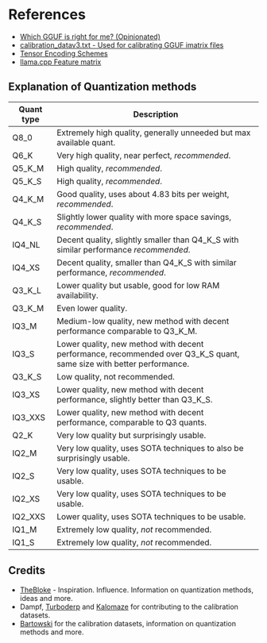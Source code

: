 # References

- [Which GGUF is right for me? (Opinionated)](https://gist.github.com/Artefact2/b5f810600771265fc1e39442288e8ec9)
- [calibration_datav3.txt - Used for calibrating GGUF imatrix files](https://gist.github.com/bartowski1182/eb213dccb3571f863da82e99418f81e8)
- [Tensor Encoding Schemes](https://github.com/ggerganov/llama.cpp/wiki/Tensor-Encoding-Schemes)
- [llama.cpp Feature matrix](https://github.com/ggerganov/llama.cpp/wiki/Feature-matrix)

## Explanation of Quantization methods

| Quant type | Description                                                                                                          |
| ---------- | -------------------------------------------------------------------------------------------------------------------- |
| Q8_0       | Extremely high quality, generally unneeded but max available quant.                                                  |
| Q6_K       | Very high quality, near perfect, *recommended*.                                                                      |
| Q5_K_M     | High quality, *recommended*.                                                                                         |
| Q5_K_S     | High quality, *recommended*.                                                                                         |
| Q4_K_M     | Good quality, uses about 4.83 bits per weight, *recommended*.                                                        |
| Q4_K_S     | Slightly lower quality with more space savings, *recommended*.                                                       |
| IQ4_NL     | Decent quality, slightly smaller than Q4_K_S with similar performance *recommended*.                                 |
| IQ4_XS     | Decent quality, smaller than Q4_K_S with similar performance, *recommended*.                                         |
| Q3_K_L     | Lower quality but usable, good for low RAM availability.                                                             |
| Q3_K_M     | Even lower quality.                                                                                                  |
| IQ3_M      | Medium-low quality, new method with decent performance comparable to Q3_K_M.                                         |
| IQ3_S      | Lower quality, new method with decent performance, recommended over Q3_K_S quant, same size with better performance. |
| Q3_K_S     | Low quality, not recommended.                                                                                        |
| IQ3_XS     | Lower quality, new method with decent performance, slightly better than Q3_K_S.                                      |
| IQ3_XXS    | Lower quality, new method with decent performance, comparable to Q3 quants.                                          |
| Q2_K       | Very low quality but surprisingly usable.                                                                            |
| IQ2_M      | Very low quality, uses SOTA techniques to also be surprisingly usable.                                               |
| IQ2_S      | Very low quality, uses SOTA techniques to be usable.                                                                 |
| IQ2_XS     | Very low quality, uses SOTA techniques to be usable.                                                                 |
| IQ2_XXS    | Lower quality, uses SOTA techniques to be usable.                                                                    |
| IQ1_M      | Extremely low quality, *not* recommended.                                                                            |
| IQ1_S      | Extremely low quality, *not* recommended.                                                                            |

## Credits

- [TheBloke](https://huggingface.co/TheBloke) - Inspiration. Influence. Information on quantization methods, ideas and more.
- Dampf, [Turboderp](https://github.com/turboderp) and [Kalomaze](https://github.com/kalomaze) for contributing to the calibration datasets.
- [Bartowski](https://github.com/bartowski1182) for the calibration datasets, information on quantization methods and more.
